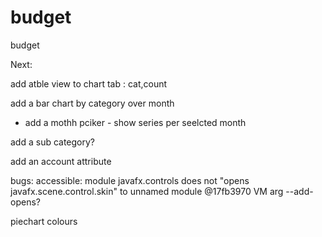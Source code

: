 # budget
budget

Next:

add atble view to chart tab : cat,count

add a bar  chart by category over month
- add a mothh pciker - show series per seelcted month



add a sub category?

add an account attribute

bugs:
accessible: module javafx.controls does not "opens javafx.scene.control.skin" to unnamed module @17fb3970
VM arg --add-opens?


piechart colours





